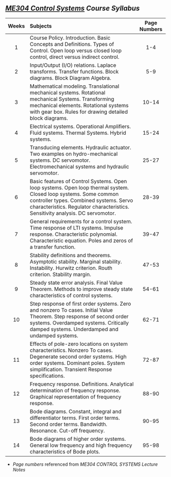 ## _[ME304 Control Systems](https://catalog.metu.edu.tr/course.php?course_code=5690304) Course Syllabus_

| Weeks | Subjects | Page Numbers |
| :---: |:---------| :----------: |
|   1   | Course Policy. Introduction. Basic Concepts and Definitions. Types of Control. Open loop versus closed loop control, direct versus indirect control.| 1-4 |
|   2   | Input/Output (I/O) relations. Laplace transforms. Transfer functions. Block diagrams. Block Diagram Algebra. | 5-9 |
|   3   | Mathematical modeling. Translational mechanical systems. Rotational mechanical Systems. Transforming mechanical elements. Rotational systems with gear box. Rules for drawing detailed block diagrams. | 10-14 |
|   4   | Electrical systems. Operational Amplifiers. Fluid systems. Thermal Systems. Hybrid systems. | 15-24 |
|   5   | Transducing elements. Hydraulic actuator. Two examples on hydro-mechanical systems. DC servomotor. Electromechanical systems and hydraulic servomotor. | 25-27 |
|   6   | Basic features of Control Systems. Open loop systems. Open loop thermal system. Closed loop systems. Some common controller types. Combined systems. Servo characteristics. Regulator characteristics. Sensitivity analysis. DC servomotor. | 28-39 |
|   7   | General requirements for a control system. Time response of LTI systems. Impulse response. Characteristic polynomial. Characteristic equation. Poles and zeros of a transfer function. | 39-47 |
|   8   | Stability definitions and theorems. Asymptotic stability. Marginal stability. Instability. Hurwitz criterion. Routh criterion. Stability margin. | 47-53 |
|   9   | Steady state error analysis. Final Value Theorem. Methods to improve steady state characteristics of control systems. | 54-61|
|   10  | Step response of first order systems. Zero and nonzero To cases. Initial Value Theorem. Step response of second order systems. Overdamped systems. Critically damped systems. Underdamped and undamped systems. | 62-71 |
|   11  | Effects of pole-zero locations on system characteristics. Nonzero To cases. Degenerate second order systems. High order systems. Dominant poles. System simplification. Transient Response specifications. | 72-87 |
|   12  | Frequency response. Definitions. Analytical determination of frequency response. Graphical representation of frequency response. | 88-90 |
|   13  | Bode diagrams. Constant, integral and differentiator terms. First order terms. Second order terms. Bandwidth. Resonance. Cut-off frequency. | 90-95 |
|   14  | Bode diagrams of higher order systems. General low frequency and high frequency characteristics of Bode plots. | 95-98 |

  - _Page numbers_ referenced from _ME304 CONTROL SYSTEMS Lecture Notes_
